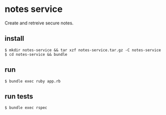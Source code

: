# notes service

Create and retreive secure notes.

## install

    $ mkdir notes-service && tar xzf notes-service.tar.gz -C notes-service
    $ cd notes-service && bundle

## run

    $ bundle exec ruby app.rb

## run tests

    $ bundle exec rspec
